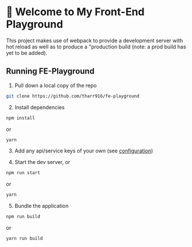 # 🚀 Welcome to My Front-End Playground

This project makes use of webpack to provide a development server with hot reload as well as to produce a "production build (note: a prod build has yet to be added).

## Running FE-Playground

1. Pull down a local copy of the repo

```sh
git clone https://github.com/tharr916/fe-playground
```

2. Install dependencies

```sh
npm install
```

or

```sh
yarn
```

3. Add any api/service keys of your own (see [configuration](./docs/config.md))

4. Start the dev server, or

```sh
npm run start
```

or

```sh
yarn
```

5. Bundle the application

```sh
npm run build
```

or

```sh
yarn run build
```
